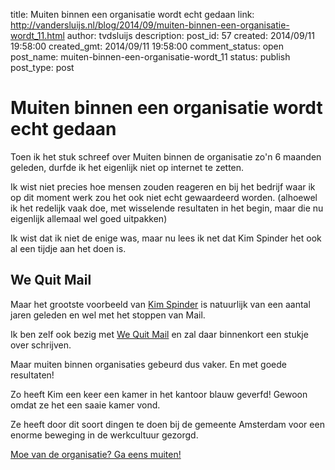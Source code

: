 title: Muiten binnen een organisatie wordt echt gedaan
link: http://vandersluijs.nl/blog/2014/09/muiten-binnen-een-organisatie-wordt_11.html
author: tvdsluijs
description: 
post_id: 57
created: 2014/09/11 19:58:00
created_gmt: 2014/09/11 19:58:00
comment_status: open
post_name: muiten-binnen-een-organisatie-wordt_11
status: publish
post_type: post

# Muiten binnen een organisatie wordt echt gedaan

Toen ik het stuk schreef over Muiten binnen de organisatie zo'n 6 maanden geleden, durfde ik het eigenlijk niet op internet te zetten.  
  
Ik wist niet precies hoe mensen zouden reageren en bij het bedrijf waar ik op dit moment werk zou het ook niet echt gewaardeerd worden. (alhoewel ik het redelijk vaak doe, met wisselende resultaten in het begin, maar die nu eigenlijk allemaal wel goed uitpakken)  
  
Ik wist dat ik niet de enige was, maar nu lees ik net dat Kim Spinder het ook al een tijdje aan het doen is.   
  


## We Quit Mail

  
  
Maar het grootste voorbeeld van [Kim Spinder](http://kimspinder.nl/) is natuurlijk van een aantal jaren geleden en wel met het stoppen van Mail.  
  
Ik ben zelf ook bezig met [We Quit Mail](http://wequitmail.nl/) en zal daar binnenkort een stukje over schrijven.   
  
Maar muiten binnen organisaties gebeurd dus vaker. En met goede resultaten!  
  
Zo heeft Kim een keer een kamer in het kantoor blauw geverfd! Gewoon omdat ze het een saaie kamer vond.  
  
Ze heeft door dit soort dingen te doen bij de gemeente Amsterdam voor een enorme beweging in de werkcultuur gezorgd.  
  
  
  
[Moe van de organisatie? Ga eens muiten!](http://ontwerpjeleven.nl/kim-spinder-muiten/)
